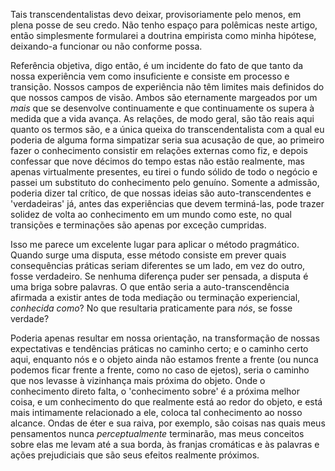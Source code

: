 Tais transcendentalistas devo deixar, provisoriamente pelo menos, em plena posse de seu credo. Não tenho espaço para polêmicas neste artigo, então simplesmente formularei a doutrina empirista como minha hipótese, deixando-a funcionar ou não conforme possa.

Referência objetiva, digo então, é um incidente do fato de que tanto da nossa experiência vem como insuficiente e consiste em processo e transição. Nossos campos de experiência não têm limites mais definidos do que nossos campos de visão. Ambos são eternamente margeados por um _mais_ que se desenvolve continuamente e que continuamente os supera à medida que a vida avança. As relações, de modo geral, são tão reais aqui quanto os termos são, e a única queixa do transcendentalista com a qual eu poderia de alguma forma simpatizar seria sua acusação de que, ao primeiro fazer o conhecimento consistir em relações externas como fiz, e depois confessar que nove décimos do tempo estas não estão realmente, mas apenas virtualmente presentes, eu tirei o fundo sólido de todo o negócio e passei um substituto do conhecimento pelo genuíno. Somente a admissão, poderia dizer tal crítico, de que nossas ideias são auto-transcendentes e 'verdadeiras' já, antes das experiências que devem terminá-las, pode trazer solidez de volta ao conhecimento em um mundo como este, no qual transições e terminações são apenas por exceção cumpridas.

Isso me parece um excelente lugar para aplicar o método pragmático. Quando surge uma disputa, esse método consiste em prever quais consequências práticas seriam diferentes se um lado, em vez do outro, fosse verdadeiro. Se nenhuma diferença puder ser pensada, a disputa é uma briga sobre palavras. O que então seria a auto-transcendência afirmada a existir antes de toda mediação ou terminação experiencial, _conhecida como_? No que resultaria praticamente para _nós_, se fosse verdade?

Poderia apenas resultar em nossa orientação, na transformação de nossas expectativas e tendências práticas no caminho certo; e o caminho certo aqui, enquanto nós e o objeto ainda não estamos frente a frente (ou nunca podemos ficar frente a frente, como no caso de ejetos), seria o caminho que nos levasse à vizinhança mais próxima do objeto. Onde o conhecimento direto falta, o 'conhecimento sobre' é a próxima melhor coisa, e um conhecimento do que realmente está ao redor do objeto, e está mais intimamente relacionado a ele, coloca tal conhecimento ao nosso alcance. Ondas de éter e sua raiva, por exemplo, são coisas nas quais meus pensamentos nunca _perceptualmente_ terminarão, mas meus conceitos sobre elas me levam até a sua borda, às franjas cromáticas e às palavras e ações prejudiciais que são seus efeitos realmente próximos.